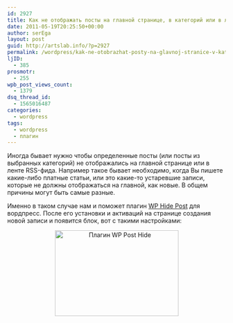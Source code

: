 ```yaml
---
id: 2927
title: Как не отображать посты на главной странице, в категорий или в ленте RSS
date: 2011-05-19T20:25:50+00:00
author: serEga
layout: post
guid: http://artslab.info/?p=2927
permalink: /wordpress/kak-ne-otobrazhat-posty-na-glavnoj-stranice-v-kategorij-ili-v-lente-rss/
ljID:
  - 385
prosmotr:
  - 255
wpb_post_views_count:
  - 1379
dsq_thread_id:
  - 1565016487
categories:
  - wordpress
tags:
  - wordpress
  - плагин
---
```

Иногда бывает нужно чтобы определенные посты (или посты из выбранных категорий) не отображались на главной странице или в ленте RSS-фида. Например такое бывает необходимо, когда Вы пишете какие-либо платные статьи, или это какие-то устаревшие записи, которые не должны отображаться на главной, как новые. В общем причины могут быть самые разные.

Именно в таком случае нам и поможет плагин [WP Hide Post](http://wordpress.org/extend/plugins/wp-hide-post/) для вордпресс. После его установки и активаций на странице создания новой записи и появится блок, вот с такими настройками:

<center>
  <img src="{{site.img_cdn}}/skrit_post_s_glavnoi.jpg" alt="Плагин WP Post Hide" title="skrit_post_s_glavnoi" width="285" height="198" class="alignnone size-full wp-image-2928" />
</center>